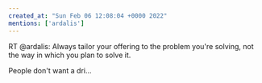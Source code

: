 ```yaml
---
created_at: "Sun Feb 06 12:08:04 +0000 2022"
mentions: ['ardalis']
---
```


RT @ardalis: Always tailor your offering to the problem you're solving, not the way in which you plan to solve it.

People don't want a dri…